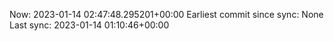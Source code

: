 Now: 2023-01-14 02:47:48.295201+00:00 Earliest commit since sync: None Last sync: 2023-01-14 01:10:46+00:00

